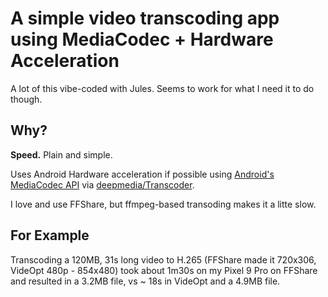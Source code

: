 # A simple video transcoding app using MediaCodec + Hardware Acceleration

A lot of this vibe-coded with Jules. Seems to work for what I need it to do though.

## Why?

**Speed.** Plain and simple. 

Uses Android Hardware acceleration if possible using [Android's MediaCodec API](https://developer.android.com/reference/android/media/MediaCodec) via [deepmedia/Transcoder](https://github.com/deepmedia/Transcoder).

I love and use FFShare, but ffmpeg-based transoding makes it a litte slow.

## For Example

Transcoding a 120MB, 31s long video to H.265 (FFShare made it 720x306, VideOpt 480p - 854x480) took about 1m30s on my Pixel 9 Pro on FFShare and resulted in a 3.2MB file, vs ~ 18s in VideOpt and a 4.9MB file.
